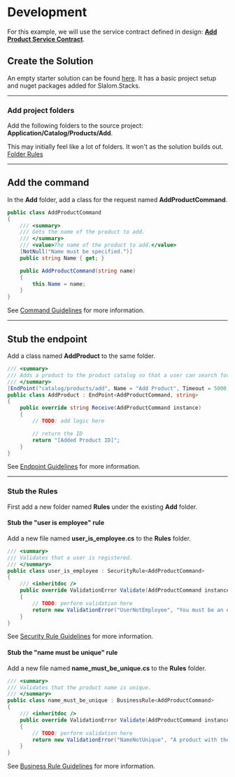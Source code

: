 # Development

For this example, we will use the service contract defined in design: [**Add Product Service Contract**](../1.%20Design/add-product-service-contract.md).

## Create the Solution
An empty starter solution can be found [here](https://github.com/slalom-saa/stacks-shopping/tree/master/Empty).
It has a basic project setup and nuget packages added for Slalom.Stacks.

---
### Add project folders
Add the following folders to the source project: **Application/Catalog/Products/Add**.

This may initially feel like a lot of folders.  It won't as the solution builds out.  [Folder Rules](../../rules/folders.md)


---
## Add the command
In the **Add** folder, add a class for the request named **AddProductCommand**.
```csharp
public class AddProductCommand
{
    /// <summary>
    /// Gets the name of the product to add.
    /// </summary>
    /// <value>The name of the product to add.</value>
    [NotNull("Name must be specified.")]
    public string Name { get; }

    public AddProductCommand(string name)
    {
        this.Name = name;
    }
}
```
See [Command Guidelines](../../rules/command.md) for more information.

---
## Stub the endpoint
Add a class named **AddProduct** to the same folder.
```csharp
/// <summary>
/// Adds a product to the product catalog so that a user can search for it and it can be added to a cart, rented, purchased and shipped.
/// </summary>
[EndPoint("catalog/products/add", Name = "Add Product", Timeout = 5000, Version = 1)]
public class AddProduct : EndPoint<AddProductCommand, string>
{
    public override string Receive(AddProductCommand instance)
    {
        // TODO: add logic here

        // return the ID
        return "[Added Product ID]";
    }
}
```
See [Endpoint Guidelines](../../rules/endpoint.md) for more information.

---

### Stub the Rules
First add a new folder named **Rules** under the existing **Add** folder.

#### Stub the "user is employee" rule
Add a new file named **user_is_employee.cs** to the **Rules** folder.
```csharp
/// <summary>
/// Validates that a user is registered.
/// </summary>
public class user_is_employee : SecurityRule<AddProductCommand>
{
    /// <inheritdoc />
    public override ValidationError Validate(AddProductCommand instance)
    {
        // TODO: perform validation here
        return new ValidationError("UserNotEmployee", "You must be an employee to add a product.");
    }
}
```
See [Security Rule Guidelines](../../rules/security-rule.md) for more information.
#### Stub the "name must be unique" rule
Add a new file named **name_must_be_unique.cs** to the **Rules** folder.
```csharp
/// <summary>
/// Validates that the product name is unique.
/// </summary>
public class name_must_be_unique : BusinessRule<AddProductCommand>
{
    /// <inheritdoc />
    public override ValidationError Validate(AddProductCommand instance)
    {
        // TODO: perform validation here
        return new ValidationError("NameNotUnique", "A product with the same name already exists.");
    }
}
```
See [Business Rule Guidelines](../../rules/business-rule.md) for more information.

